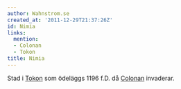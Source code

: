 ```yaml
---
author: Wahnstrom.se
created_at: '2011-12-29T21:37:26Z'
id: Nimia
links:
  mention:
  - Colonan
  - Tokon
title: Nimia
---
```


Stad i [Tokon] som ödeläggs 1196 f.D. då [Colonan] invaderar.

  [Tokon]: Tokon
  [Colonan]: Colonan